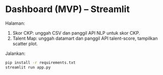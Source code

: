 # Dashboard (MVP) – Streamlit
Halaman:
1) Skor CKP: unggah CSV dan panggil API NLP untuk skor CKP.
2) Talent Map: unggah datamart dan panggil API talent-score, tampilkan scatter plot.

Jalankan:
```bash
pip install -r requirements.txt
streamlit run app.py
```
